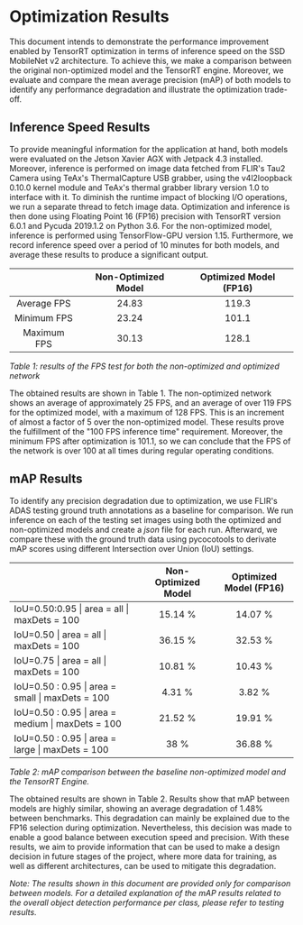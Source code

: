 # Optimization Results 

This document intends to demonstrate the performance improvement enabled by TensorRT optimization in terms of inference speed on the SSD MobileNet v2 architecture. To achieve this, we make a comparison between the original non-optimized model and the TensorRT engine. Moreover, we evaluate and compare the mean average precision (mAP) of both models to identify any performance degradation and illustrate the optimization trade-off. 



## Inference Speed Results

To provide meaningful information for the application at hand, both models were evaluated on the Jetson Xavier AGX with Jetpack 4.3 installed. Moreover, inference is performed on image data fetched from FLIR's Tau2 Camera using TeAx's ThermalCapture USB grabber, using the v4l2loopback 0.10.0 kernel module and TeAx's thermal grabber library version 1.0 to interface with it. To diminish the runtime impact of blocking I/O operations, we run a separate thread to fetch image data. Optimization and inference is then done using Floating Point 16 (FP16) precision with TensorRT version 6.0.1 and Pycuda 2019.1.2 on Python 3.6. For the non-optimized model, inference is performed using TensorFlow-GPU version 1.15. Furthermore, we record inference speed over a period of 10 minutes for both models, and average these results to produce a significant output.



|             | Non-Optimized Model | Optimized Model (FP16) |
| :---------: | :-----------------: | :--------------------: |
| Average FPS |        24.83        |         119.3          |
| Minimum FPS |        23.24        |         101.1          |
| Maximum FPS |        30.13        |         128.1          |

*Table 1: results of the FPS test for both the non-optimized and optimized network*



The obtained results are shown in Table 1. The non-optimized network shows an average of approximately 25 FPS, and an average of over 119 FPS for the optimized model, with a maximum of 128 FPS. This is an increment of almost a factor of 5 over the non-optimized model. These results prove the fulfillment of the "100 FPS inference time" requirement. Moreover, the minimum FPS after optimization is 101.1, so we can conclude that the FPS of the network is over 100 at all times during regular operating conditions. 



## mAP Results

To identify any precision degradation due to optimization, we use FLIR's ADAS testing ground truth annotations as a baseline for comparison. We run inference on each of the testing set images using both the optimized and non-optimized models and create a *json* file for each run. Afterward, we compare these with the ground truth data using pycocotools to derivate mAP scores using different Intersection over Union (IoU) settings. 

|                                                              | Non-Optimized Model | Optimized Model  (FP16) |
| :----------------------------------------------------------- | :-----------------: | :---------------------: |
| IoU=0.50:0.95      \| area = all            \| maxDets = 100 |       15.14 %       |         14.07 %         |
| IoU=0.50               \| area = all            \| maxDets = 100 |       36.15 %       |         32.53 %         |
| IoU=0.75               \| area = all            \| maxDets = 100 |       10.81 %       |         10.43 %         |
| IoU=0.50 : 0.95    \| area = small       \| maxDets = 100    |       4.31 %        |         3.82 %          |
| IoU=0.50 : 0.95    \| area = medium \| maxDets = 100         |       21.52 %       |         19.91 %         |
| IoU=0.50 : 0.95    \| area = large       \| maxDets = 100    |          38 %       |         36.88 %         |

*Table 2: mAP comparison between the baseline non-optimized model and the TensorRT Engine.*



The obtained results are shown in Table 2. Results show that mAP between models are highly similar, showing an average degradation of 1.48% between benchmarks. This degradation can mainly be explained due to the FP16 selection during optimization. Nevertheless, this decision was made to enable a good balance between execution speed and precision. With these results, we aim to provide information that can be used to make a design decision in future stages of the project, where more data for training, as well as different architectures, can be used to mitigate this degradation.

*Note: The results shown in this document are provided only for comparison between models. For a detailed explanation of the mAP results related to the overall object detection performance per class, please refer to testing results.*

